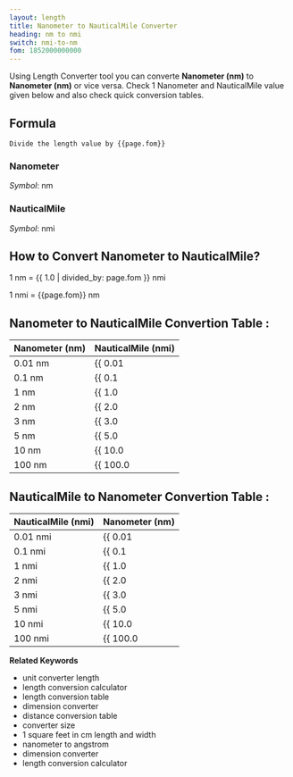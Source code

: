 ```yaml
---
layout: length
title: Nanometer to NauticalMile Converter
heading: nm to nmi
switch: nmi-to-nm
fom: 1852000000000
---
```


Using Length Converter tool you can converte **Nanometer (nm)** to **Nanometer (nm)** or vice versa. Check 1 Nanometer and NauticalMile value given below and also check quick conversion tables.

## Formula
`Divide the length value by {{page.fom}}`

### Nanometer
*Symbol*: nm

### NauticalMile
*Symbol*: nmi

## How to Convert Nanometer to NauticalMile?
1 nm = {{ 1.0 | divided_by: page.fom }} nmi

1 nmi = {{page.fom}} nm

## Nanometer to NauticalMile Convertion Table :

| Nanometer (nm) | NauticalMile (nmi) |
| ---- | ---- |
| 0.01 nm | {{ 0.01 | divided_by: page.fom | round: 12 }} nmi |
| 0.1 nm | {{ 0.1 | divided_by: page.fom | round: 12 }} nmi |
| 1 nm | {{ 1.0 | divided_by: page.fom | round: 12 }} nmi |
| 2 nm | {{ 2.0 | divided_by: page.fom | round: 12 }} nmi |
| 3 nm | {{ 3.0 | divided_by: page.fom | round: 12 }} nmi |
| 5 nm | {{ 5.0 | divided_by: page.fom | round: 12 }} nmi |
| 10 nm | {{ 10.0 | divided_by: page.fom | round: 12 }} nmi |
| 100 nm | {{ 100.0 | divided_by: page.fom | round: 12 }} nmi |

## NauticalMile to Nanometer Convertion Table :

| NauticalMile (nmi) | Nanometer (nm) |
| ---- | ---- |
| 0.01 nmi | {{ 0.01 | times: page.fom | round: 12 }} nm |
| 0.1 nmi | {{ 0.1 | times: page.fom | round: 12 }} nm |
| 1 nmi | {{ 1.0 | times: page.fom | round: 12 }} nm |
| 2 nmi | {{ 2.0 | times: page.fom | round: 12 }} nm |
| 3 nmi | {{ 3.0 | times: page.fom | round: 12 }} nm |
| 5 nmi | {{ 5.0 | times: page.fom | round: 12 }} nm |
| 10 nmi | {{ 10.0 | times: page.fom | round: 12 }} nm |
| 100 nmi | {{ 100.0 | times: page.fom | round: 12 }} nm |

<script>
selectInput[0].selected = true
selectOutput[10].selected = true
</script>

  **Related Keywords**

  <ul class='relatedKeyword'>
    <li>unit converter length</li>
    <li>length conversion calculator</li>
    <li>length conversion table</li>
    <li>dimension converter</li>
    <li>distance conversion table</li>
    <li>converter size</li>
    <li>1 square feet in cm length and width</li>
    <li>nanometer to angstrom</li>
    <li>dimension converter</li>
    <li>length conversion calculator</li>
  </ul>
  